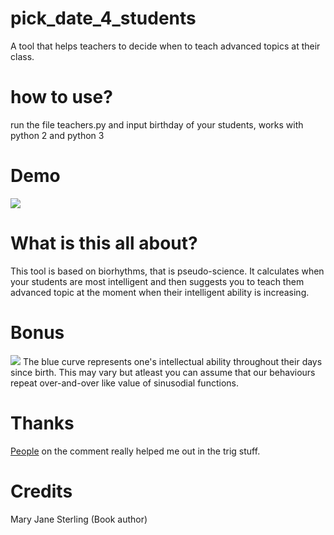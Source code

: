 # pick_date_4_students
  A tool that helps teachers to decide when to teach advanced topics at their class.

# how to use?
  run the file teachers.py and input birthday of your students, works with python 2 and python 3
 
# Demo
  <a href="https://asciinema.org/a/fJqfBPTH9Aohm39mZNGU9VlJ6" target="_blank"><img src="https://asciinema.org/a/fJqfBPTH9Aohm39mZNGU9VlJ6.png" /></a>

# What is this all about?
  This tool is based on biorhythms, that is pseudo-science. 
  It calculates when your students are most intelligent and then suggests you to teach them advanced topic at the moment when their intelligent ability is increasing.
  


# Bonus

  <img src="https://upload.wikimedia.org/wikipedia/commons/thumb/5/57/Biorhythm-EN.svg/1920px-Biorhythm-EN.svg.png"> </img> The blue curve represents one's intellectual ability throughout their days since birth. This may vary but atleast you can assume that our behaviours repeat over-and-over like value of sinusodial functions.

# Thanks 
  <a href="https://math.stackexchange.com/questions/2819171/how-to-find-extent-of-function-inputs-where-all-of-its-outputs-are-positive/2820392#2820392"> People</a> on the comment really helped me out in the trig stuff. 

# Credits
  Mary Jane Sterling (Book author)

